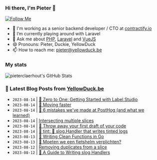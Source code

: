### Hi there, I'm Pieter 👋  
[![Follow Me](https://img.shields.io/github/followers/pieterclaerhout?label=Follow&style=social)](https://github.com/pieterclaerhout)

- 🏢 I'm working as a senior backend developer / CTO at [contractify.io](https://contractify.io)
- 🌱 I’m currently playing around with Laravel
- 💬 Ask me about [PHP](https://php.net), [Laravel](http://laravel.com) and [VueJS](https://vuejs.org)
- 😄 Pronouns: Pieter, Duckie, YellowDuck
- 📫 How to reach me: pieter@yellowduck.be

### My stats

![pieterclaerhout's GitHub Stats](https://github-readme-stats.vercel.app/api?username=pieterclaerhout&show_icons=true&count_private=true&line_height=40)

### 📩 Latest Blog Posts from [YellowDuck.be](https://www.yellowduck.be/)
<!-- BLOG-POST-LIST:START -->
- `2023-08-14` | [🔗 Zero to One: Getting Started with Label Studio](https://www.yellowduck.be/posts/zero-to-one-getting-started-with-label-studio)  
- `2023-08-14` | [🔗 Moving faster](https://www.yellowduck.be/posts/moving-faster)  
- `2023-08-14` | [🔗 6 mistakes we&#39;ve made at PostHog &lpar;and what we learned&rpar;](https://www.yellowduck.be/posts/6-mistakes-weve-made-at-posthog-and-what-we-learned)  
- `2023-08-14` | [Intersecting multiple slices](https://www.yellowduck.be/posts/intersecting-multiple-slices)  
- `2023-08-14` | [🔗 Throw away your first draft of your code](https://www.yellowduck.be/posts/throw-away-your-first-draft-of-your-code)  
- `2023-08-14` | [🔗 tint: 🌈 slog.Handler that writes tinted logs](https://www.yellowduck.be/posts/tint-slog-handler-that-writes-tinted-logs)  
- `2023-08-13` | [🔗 Writing Clean Functions in Go](https://www.yellowduck.be/posts/writing-clean-functions-in-go)  
- `2023-08-13` | [🔗 Moeten we een fietshelm verplichten?](https://www.yellowduck.be/posts/moeten-we-een-fietshelm-verplichten)  
- `2023-08-12` | [Removing duplicates from a slice](https://www.yellowduck.be/posts/removing-duplicates-from-a-slice)  
- `2023-08-12` | [🔗 A Guide to Writing slog Handlers](https://www.yellowduck.be/posts/a-guide-to-writing-slog-handlers)  

<!-- BLOG-POST-LIST:END -->
